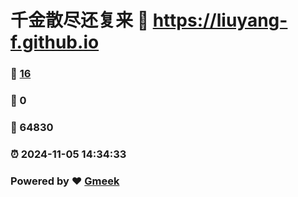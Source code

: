 # 千金散尽还复来 :link: https://liuyang-f.github.io 
### :page_facing_up: [16](https://liuyang-f.github.io/tag.html) 
### :speech_balloon: 0 
### :hibiscus: 64830 
### :alarm_clock: 2024-11-05 14:34:33 
### Powered by :heart: [Gmeek](https://github.com/Meekdai/Gmeek)
